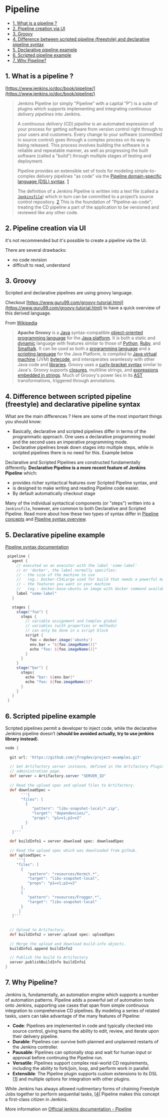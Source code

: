 # Pipeline

- [1. What is a pipeline ?](#1-what-is-a-pipeline-)
- [2. Pipeline creation via UI](#2-pipeline-creation-via-ui)
- [3. Groovy](#3-groovy)
- [4. Difference between scripted pipeline (freestyle) and declarative pipeline syntax](#4-difference-between-scripted-pipeline-freestyle-and-declarative-pipeline-syntax)
- [5. Declarative pipeline example](#5-declarative-pipeline-example)
- [6. Scripted pipeline example](#6-scripted-pipeline-example)
- [7. Why Pipeline?](#7-why-pipeline)

## 1. What is a pipeline ?

[https://www.jenkins.io/doc/book/pipeline/](https://www.jenkins.io/doc/book/pipeline/)

> Jenkins Pipeline (or simply "Pipeline" with a capital "P") is a suite of plugins which supports implementing and integrating _continuous delivery pipelines_ into Jenkins.
>
> A _continuous delivery (CD) pipeline_ is an automated expression of your process for getting software from version control right through to your users and customers. Every change to your software (committed in source control) goes through a complex process on its way to being released. This process involves building the software in a reliable and repeatable manner, as well as progressing the built software (called a "build") through multiple stages of testing and deployment.
>
> Pipeline provides an extensible set of tools for modeling simple-to-complex delivery pipelines "as code" via the [Pipeline domain-specific language (DSL) syntax](https://www.jenkins.io/doc/book/pipeline/syntax). [1](https://www.jenkins.io/doc/book/pipeline/#_footnotedef_1 "View footnote.")
>
> The definition of a Jenkins Pipeline is written into a text file (called a [`Jenkinsfile`](https://www.jenkins.io/doc/book/pipeline/jenkinsfile)) which in turn can be committed to a project’s source control repository. [2](https://www.jenkins.io/doc/book/pipeline/#_footnotedef_2 "View footnote.") This is the foundation of "Pipeline-as-code"; treating the CD pipeline a part of the application to be versioned and reviewed like any other code.

## 2. Pipeline creation via UI

it's not recommended but it's possible to create a pipeline via the UI.

There are several drawbacks:

- no code revision
- difficult to read, understand

## 3. Groovy

Scripted and declarative pipelines are using groovy language.

Checkout [https://www.guru99.com/groovy-tutorial.html](https://www.guru99.com/groovy-tutorial.html) to have a quick overview of this derived language.

From [Wikipedia](https://en.wikipedia.org/wiki/Apache_Groovy)

> **Apache Groovy** is a [Java](https://en.wikipedia.org/wiki/Java_(programming_language) "Java (programming language)") syntax-compatible [object-oriented](https://en.wikipedia.org/wiki/Object-oriented_programming "Object-oriented programming") [programming language](https://en.wikipedia.org/wiki/Programming_language "Programming language") for the [Java platform](https://en.wikipedia.org/wiki/Java_(software_platform) "Java (software platform)"). It is both a static and [dynamic](https://en.wikipedia.org/wiki/Dynamic_programming_language "Dynamic programming language") language with features similar to those of [Python](https://en.wikipedia.org/wiki/Python_(programming_language) "Python (programming language)"), [Ruby](https://en.wikipedia.org/wiki/Ruby_(programming_language) "Ruby (programming language)"), and [Smalltalk](https://en.wikipedia.org/wiki/Smalltalk "Smalltalk"). It can be used as both a [programming language](https://en.wikipedia.org/wiki/Programming_language "Programming language") and a [scripting language](https://en.wikipedia.org/wiki/Scripting_language "Scripting language") for the Java Platform, is compiled to [Java virtual machine](https://en.wikipedia.org/wiki/Java_virtual_machine "Java virtual machine") (JVM) [bytecode](https://en.wikipedia.org/wiki/Bytecode "Bytecode"), and interoperates seamlessly with other Java code and [libraries](https://en.wikipedia.org/wiki/Library_(computing) "Library (computing)"). Groovy uses a [curly-bracket syntax](https://en.wikipedia.org/wiki/Curly_bracket_programming_language "Curly bracket programming language") similar to Java's. Groovy supports [closures](https://en.wikipedia.org/wiki/Closure_(computer_programming) "Closure (computer programming)"), multiline strings, and [expressions embedded in strings](https://en.wikipedia.org/wiki/String_interpolation "String interpolation"). Much of Groovy's power lies in its [AST](https://en.wikipedia.org/wiki/Abstract_syntax_tree "Abstract syntax tree") transformations, triggered through annotations.

## 4. Difference between scripted pipeline (freestyle) and declarative pipeline syntax

What are the main differences ? Here are some of the most important things you should know:

- Basically, declarative and scripted pipelines differ in terms of the programmatic approach. One uses a declarative programming model and the second uses an imperative programming mode.
- Declarative pipelines break down stages into multiple steps, while in scripted pipelines there is no need for this. Example below

Declarative and Scripted Pipelines are constructed fundamentally differently. **Declarative Pipeline is a more recent feature of Jenkins Pipeline** which:

- provides richer syntactical features over Scripted Pipeline syntax, and
- is designed to make writing and reading Pipeline code easier.
- By default automatically checkout stage

Many of the individual syntactical components (or "steps") written into a `Jenkinsfile`, however, are common to both Declarative and Scripted Pipeline. Read more about how these two types of syntax differ in [Pipeline concepts](https://www.jenkins.io/doc/book/pipeline/#pipeline-concepts) and [Pipeline syntax overview](https://www.jenkins.io/doc/book/pipeline/#pipeline-syntax-overview).

## 5. Declarative pipeline example

[Pipeline syntax documentation](https://www.jenkins.io/doc/book/pipeline/syntax/)

```groovy
 pipeline {  
   agent {    
     // executed on an executor with the label 'some-label' 
     // or 'docker', the label normally specifies:
     // - the size of the machine to use 
     //   (eg.: Docker-C5XLarge used for build that needs a powerful machine)
     // - the features you want in your machine 
     //   (eg.: docker-base-ubuntu an image with docker command available)
     label "some-label"
   }   

   stages {   
     stage("foo") {     
       steps {       
         // variable assignment and Complex global 
         // variables (with properties or methods)
         // can only be done in a script block
         script {          
           foo = docker.image('ubuntu')
           env.bar = "${foo.imageName()}"
           echo "foo: ${foo.imageName()}"          
         }        
       }      
     }
     stage("bar") {
       steps{  
         echo "bar: ${env.bar}"
         echo "foo: ${foo.imageName()}" 
       }      
     }
   } 
 }
```

## 6. Scripted pipeline example

Scripted pipelines permit a developer to inject code, while the declarative Jenkins pipeline doesn’t (**should be avoided actually, try to use jenkins library instead**).

```groovy
node {
 
  git url: 'https://github.com/jfrogdev/project-examples.git'
  
  // Get Artifactory server instance, defined in the Artifactory Plugin 
  // administration page.
  def server = Artifactory.server "SERVER_ID"
  
  // Read the upload spec and upload files to Artifactory.
  def downloadSpec =       
       '''{
       "files": [     
         {
            "pattern": "libs-snapshot-local/*.zip",
            "target": "dependencies/",
            "props": "p1=v1;p2=v2"
         }      
       ]    
   }'''
 
  def buildInfo1 = server.download spec: downloadSpec
 
  // Read the upload spec which was downloaded from github.
  def uploadSpec =
     '''{
     "files": [
       {
          "pattern": "resources/Kermit.*",
          "target": "libs-snapshot-local",
          "props": "p1=v1;p2=v2"
       },
       {
          "pattern": "resources/Frogger.*",
          "target": "libs-snapshot-local"
       }
      ]
   }'''
  
  
  // Upload to Artifactory.
  def buildInfo2 = server.upload spec: uploadSpec
  
  // Merge the upload and download build-info objects.
  buildInfo1.append buildInfo2

  // Publish the build to Artifactory
  server.publishBuildInfo buildInfo1
}
```

## 7. Why Pipeline?

Jenkins is, fundamentally, an automation engine which supports a number of automation patterns. Pipeline adds a powerful set of automation tools onto Jenkins, supporting use cases that span from simple continuous integration to comprehensive CD pipelines. By modeling a series of related tasks, users can take advantage of the many features of Pipeline:

- **Code**: Pipelines are implemented in code and typically checked into source control, giving teams the ability to edit, review, and iterate upon their delivery pipeline.
- **Durable**: Pipelines can survive both planned and unplanned restarts of the Jenkins controller.
- **Pausable**: Pipelines can optionally stop and wait for human input or approval before continuing the Pipeline run.
- **Versatile**: Pipelines support complex real-world CD requirements, including the ability to fork/join, loop, and perform work in parallel.
- **Extensible**: The Pipeline plugin supports custom extensions to its DSL \[[1](https://www.jenkins.io/doc/book/pipeline/#_footnotedef_1 "View footnote.")\] and multiple options for integration with other plugins.

While Jenkins has always allowed rudimentary forms of chaining Freestyle Jobs together to perform sequential tasks, \[[4](https://www.jenkins.io/doc/book/pipeline/#_footnotedef_4 "View footnote.")\] Pipeline makes this concept a first-class citizen in Jenkins.

More information on [Official jenkins documentation - Pipeline](https://www.jenkins.io/doc/book/pipeline/)
